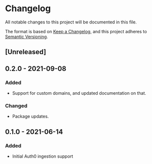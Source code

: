 # Changelog

All notable changes to this project will be documented in this file.

The format is based on [Keep a Changelog](https://keepachangelog.com/en/1.0.0/),
and this project adheres to
[Semantic Versioning](https://semver.org/spec/v2.0.0.html).

## [Unreleased]

## 0.2.0 - 2021-09-08

### Added

- Support for custom domains, and updated documentation on that.

### Changed

- Package updates.

## 0.1.0 - 2021-06-14

### Added

- Initial Auth0 ingestion support
